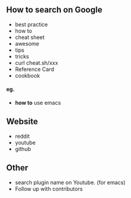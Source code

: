 
## How to search on Google
- best practice 
- how to
- cheat sheet
- awesome
- tips
- tricks
- curl cheat.sh/xxx
- Reference Card
- cookbook
#### eg.
- **how to** use emacs

## Website
- reddit
- youtube
- github

## Other
- search plugin name on Youtube.  (for emacs)
- Follow up with contributors
